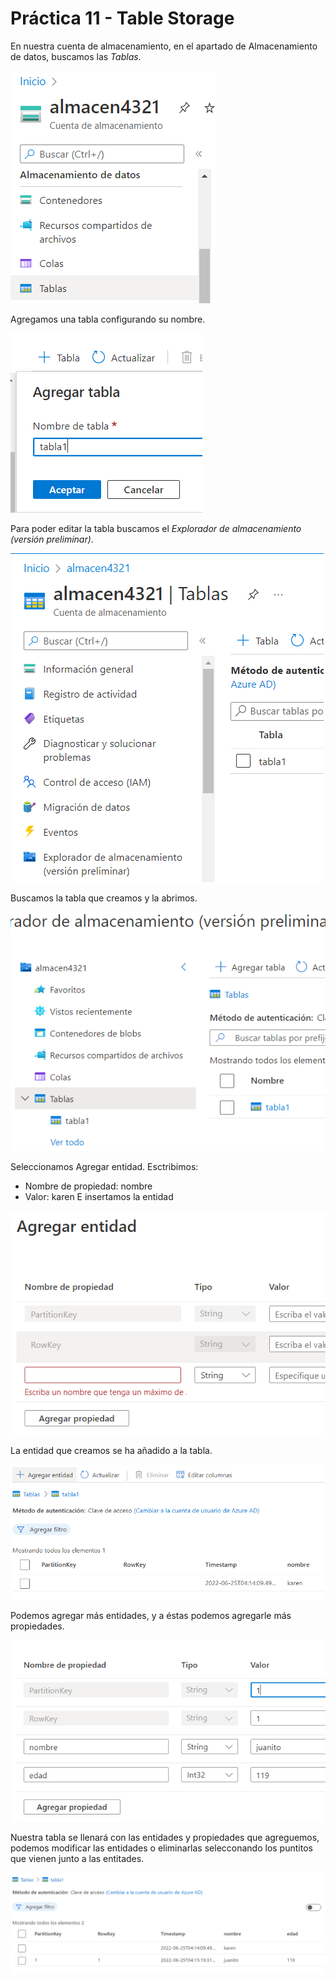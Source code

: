 # Práctica 11 - Table Storage
En nuestra cuenta de almacenamiento, en el apartado de Almacenamiento de datos, buscamos las _Tablas_.

![Práctica 11 - parte 1](imagenes\p11p1.png)

Agregamos una tabla configurando su nombre.

![Práctica 11 - parte 2](imagenes\p11p2.png)

Para poder editar la tabla buscamos el _Explorador de almacenamiento (versión preliminar)_.

![Práctica 11 - parte 3](imagenes\p11p3.png)

Buscamos la tabla que creamos y la abrimos.

![Práctica 11 - parte 4](imagenes\p11p4.png)

Seleccionamos Agregar entidad. Esctribimos:
- Nombre de propiedad: nombre
- Valor: karen
E insertamos la entidad

![Práctica 11 - parte 5](imagenes\p11p5.png)

La entidad que creamos se ha añadido a la tabla.

![Práctica 11 - parte 6](imagenes\p11p6.png)

Podemos agregar más entidades, y a éstas podemos agregarle más propiedades.

![Práctica 11 - parte 7](imagenes\p11p7.png)

Nuestra tabla se llenará con las entidades y propiedades que agreguemos, podemos modificar las entidades o eliminarlas selecconando los puntitos que vienen junto a las entitades.

![Práctica 11 - parte 8](imagenes\p11p8.png)